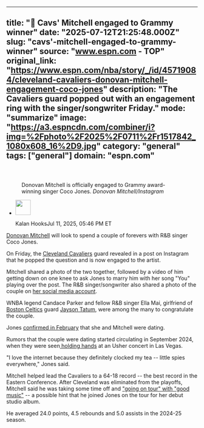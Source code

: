 ---
   title: "💍 Cavs' Mitchell engaged to Grammy winner"
   date: "2025-07-12T21:25:48.000Z"
   slug: "cavs'-mitchell-engaged-to-grammy-winner"
   source: "www.espn.com - TOP"
   original_link: "https://www.espn.com/nba/story/_/id/45719084/cleveland-cavaliers-donovan-mitchell-engagement-coco-jones"
   description: "The Cavaliers guard popped out with an engagement ring with the singer/songwriter Friday."
   mode: "summarize"
   image: "https://a3.espncdn.com/combiner/i?img=%2Fphoto%2F2025%2F0711%2Fr1517842_1080x608_16%2D9.jpg"
   category: "general"
   tags: ["general"]
   domain: "espn.com"
  ---
  <div id="readability-page-1" class="page"><section id="article-feed" data-behavior="author_overlay article_header_news_feed_item_meta article_legal_footer"><article data-id="45719084" data-behavior="story_scroll story_progress iframe" data-src="/nba/story/_/id/45719084/cleveland-cavaliers-donovan-mitchell-engagement-coco-jones"><div><header></header><figure><figcaption>Donovan Mitchell is officially engaged to Grammy award-winning singer Coco Jones.&nbsp;<cite>Donovan Mitchell/Instagram</cite></figcaption></figure><div><div><ul><li><p><img src="https://a.espncdn.com/combiner/i?img=/i/columnists/espn_generic_m.jpg&amp;h=80&amp;w=80&amp;scale=crop" alt="" width="40" height="40"></p><p>Kalan Hooks<span>Jul 11, 2025, 05:46 PM ET</span></p></li></ul></div><p><a data-player-guid="6482ece5-f903-92e2-ffdd-13901fdd3a49" href="https://www.espn.com/nba/player/_/id/3908809/donovan-mitchell">Donovan Mitchell</a> will look to spend a couple of forevers with R&amp;B singer Coco Jones.</p><p>On Friday, the <a data-clubhouse-guid="ec79ad1f-e6d2-7762-a2db-7fe97d35126b" href="https://www.espn.com/nba/team/_/name/cle/cleveland-cavaliers">Cleveland Cavaliers</a> guard revealed in a post on Instagram that he popped the question and is now engaged to the artist.</p><p>Mitchell shared a photo of the two together, followed by a video of him getting down on one knee to ask Jones to marry him with her song "You" playing over the post. The R&amp;B singer/songwriter also shared a photo of the couple on <a href="https://www.instagram.com/p/DL-tWGKS1k6/">her social media account</a>.</p><p>WNBA legend Candace Parker and fellow R&amp;B singer Ella Mai, girlfriend of <a data-clubhouse-guid="2ca761df-5f60-b2e9-22ed-e099c46d889b" href="https://www.espn.com/nba/team/_/name/bos/boston-celtics">Boston Celtics</a> guard <a data-player-guid="ed3343b0-2ffa-f6b4-e422-3a1920938c81" href="https://www.espn.com/nba/player/_/id/4065648/jayson-tatum">Jayson Tatum</a>, were among the many to congratulate the couple.</p><blockquote data-instgrm-captioned="" data-instgrm-permalink="https://www.instagram.com/p/DL-tUerBujY/?utm_source=ig_embed&amp;utm_campaign=loading" data-instgrm-version="14"></blockquote>
<p>Jones <a href="https://www.vibe.com/news/entertainment/coco-jones-confirms-donovan-mitchell-dating-rumors-1235046153/">confirmed in February</a> that she and Mitchell were dating.</p><p>Rumors that the couple were dating started circulating in September 2024, when they were seen<a href="https://x.com/nbagossippp/status/1833874028068561288"> holding hands</a> at an Usher concert in Las Vegas.</p><p>"I love the internet because they definitely clocked my tea -- little spies everywhere," Jones said.</p><p>Mitchell helped lead the Cavaliers to a 64-18 record -- the best record in the Eastern Conference. After Cleveland was eliminated from the playoffs, Mitchell said he was taking some time off and <a href="https://www.nba.com/news/whats-next-for-cavaliers-after-2025-playoffs-exit">"going on tour" with "good music"</a> -- a possible hint that he joined Jones on the tour for her debut studio album.</p><p>He averaged 24.0 points, 4.5 rebounds and 5.0 assists in the 2024-25 season.</p>
</div></div></article></section></div>